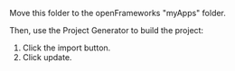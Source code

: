 Move this folder to the openFrameworks "myApps" folder.  

Then, use the Project Generator to build the project:  
  1. Click the import button.  
  2. Click update.

